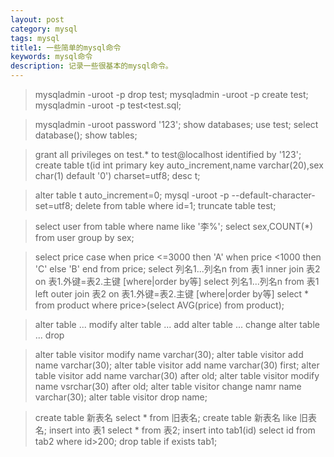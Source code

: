 ```yaml
---
layout: post
category: mysql
tags: mysql
title1: 一些简单的mysql命令
keywords: mysql命令
description: 记录一些很基本的mysql命令。
---
```



>mysqladmin -uroot -p drop test;
>mysqladmin -uroot -p create test;
>mysqladmin -uroot -p test<test.sql;

>mysqladmin -uroot password '123';
>show databases;
>use test;
>select database();
>show tables;

>grant all privileges on test.* to test@localhost identified by '123';
>create table t(id int primary key auto_increment,name varchar(20),sex char(1) default '0') charset=utf8;
>desc t;

>alter table t auto_increment=0;
>mysql -uroot -p --default-character-set=utf8;
>delete from table where id=1;
>truncate table test;

>select user from table where name like '李%';
>select sex,COUNT(*) from user group by sex;

>select price case when price <=3000 then 'A' when price <1000 then 'C' else 'B' end from price;
>select 列名1...列名n from 表1 inner join 表2 on 表1.外键=表2.主键 [where|order by等]
>select 列名1...列名n from 表1 left outer join 表2 on 表1.外键=表2.主键 [where|order by等]
>select * from product where price>(select AVG(price) from product);


>alter table ... modify 
>alter table ... add 
>alter table ... change
>alter table ... drop

>alter table visitor modify name varchar(30);
>alter table visitor add name varchar(30);
>alter table visitor add name varchar(30) first;
>alter table visitor add name varchar(30) after old;
>alter table visitor modify name vsrchar(30) after old;
>alter table visitor change namr name varchar(30);
>alter table visitor drop name;


>create table 新表名 select * from 旧表名;
>create table 新表名 like 旧表名;
>insert into 表1 select * from 表2;
>insert into tab1(id) select id from tab2 where id>200;
>drop table if exists tab1; 

